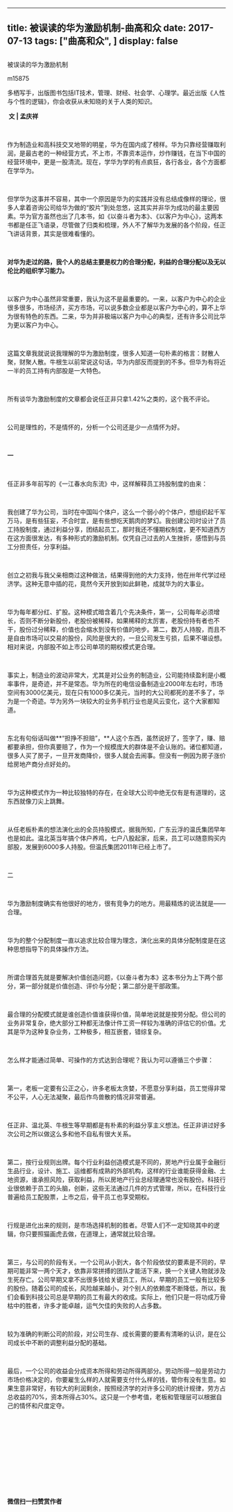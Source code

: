 
---
title:   被误读的华为激励机制-曲高和众
date: 2017-07-13
tags: ["曲高和众", ]
display: false
---


## 



被误读的华为激励机制




m15875




多栖写手，出版图书包括IT技术，管理、财经、社会学、心理学。最近出版《人性与个性的逻辑》，你会收获从未知晓的关于人类的知识。


**&nbsp;文&nbsp;|&nbsp;孟庆祥**

**&nbsp;**

作为制造业和高科技交叉地带的明星，华为在国内成了榜样。华为只靠经营赚取利润，是最古老的一种经营方式，不上市，不靠资本运作，炒作赚钱，在当下中国的经营环境中，更是一股清流。现在，学华为学的有点疯狂，各行各业，各个方面都在学华为。

&nbsp;

但学华为这事并不容易，其中一个原因是华为的实践并没有总结成像样的理论，很多人拿着咨询公司给华为做的“胶片”到处忽悠，这其实并非华为成功的最主要因素。华为官方虽然也出了几本书，如《以奋斗者为本》、《以客户为中心》，这两本书都是任正飞语录，尽管做了归类和梳理，外人不了解华为发展的各个阶段，任正飞讲话背景，其实是很难看懂的。

&nbsp;

**对华为走过的路，我个人的总结主要是权力的合理分配，利益的合理分配以及无以伦比的组织学习能力。**

&nbsp;

以客户为中心虽然非常重要，我认为这不是最重要的。一来，以客户为中心的企业很多很多，市场经济，买方市场，可以说多数企业都是以客户为中心的，算不上华为很有特色的东西。二来，华为并非极端以客户为中心的典型，还有许多公司比华为更以客户为中心。

&nbsp;

这篇文章我就说说我理解的华为激励制度，很多人知道一句朴素的格言：财散人聚，财聚人散。牛根生以前常说这句话，华为内部反而提到的不多。但华为有将近一半的员工持有内部股是一大特色。

&nbsp;

所有谈华为激励制度的文章都会说任正非只拿1.42%之类的，这个我不评论。

&nbsp;

公司是理性的，不是情怀的，分析一个公司还是少一点情怀为好。

&nbsp;

**一**

&nbsp;

任正非多年前写的《一江春水向东流》中，这样解释员工持股制度的由来：

&nbsp;

我创建了华为公司，当时在中国叫个体户，这么一个弱小的个体户，想组织起千军万马，是有些狂妄，不合时宜，是有些想吃天鹅肉的梦幻。我创建公司时设计了员工持股制度，通过利益分享，团结起员工，那时我还不懂期权制度，更不知道西方在这方面很发达，有多种形式的激励机制。仅凭自己过去的人生挫折，感悟到与员工分担责任，分享利益。

&nbsp;

创立之初我与我父亲相商过这种做法，结果得到他的大力支持，他在卅年代学过经济学。这种无意中插的花，竟然今天开放到如此鲜艳，成就华为的大事业。

&nbsp;

华为每年都分红、扩股。这种模式暗含着几个先决条件，第一，公司每年必须增长，否则不断分新股份，老股份被稀释，如果稀释的太厉害，老股份持有者也不干，股份过分稀释，价值也会缩水到没有价值的地步。第二，数万人持股，而且不是自由市场可以交易的股份，风险是很大的，一旦公司发生亏损，后果不堪设想。相对来说，内部股不如上市公司单项的期权模式更合理。

&nbsp;

事实上，制造业的波动非常大，尤其是对公业务的制造业，公司能持续盈利是小概率事件，是奇迹，并不是常态。华为所在的电信设备制造业2000年左右时，市场空间有3000亿美元，现在只有1000多亿美元，当时的大公司都死的差不多了，华为是一个奇迹。华为另外一块较大的业务手机行业也是风云变化，这个大家都知道。

&nbsp;

东北有句俗话叫做**“担挣不担赔”，**人这个东西，虽然说好了，签字了，赚、赔都要承担，但你真要赔了，作为一个规模庞大的群体是不会认账的。诸位都知道，很多人买了房子，一旦开发商降价，很多人就会去闹事。但没有一例因为房子涨价给房地产商分点好处的。

&nbsp;

华为这种模式作为一种比较独特的存在，在全球大公司中绝无仅有是有道理的，这东西就像刀尖上跳舞。

&nbsp;

从任老板朴素的想法演化出的全员持股模式，据我所知，广东云浮的温氏集团早年也是如此。温北英当年搞个体户养鸡，七户八股起家，后来，员工可以随意购买内部股，发展到6000多人持股。但温氏集团2011年已经上市了。

&nbsp;

二

&nbsp;

华为激励制度确实有他很好的地方，很有竞争力的地方。用最精炼的说法就是——合理。

&nbsp;

华为的整个分配制度一直以追求比较合理为理念，演化出来的具体分配制度是在这种思想指导下的具体操作方法。

&nbsp;

所谓合理首先就是要解决价值创造问题，《以奋斗者为本》这本书分为上下两个部分，第一部分就是价值创造、评价与分配；第二部分是干部政策。

&nbsp;

最合理的分配模式就是谁创造价值谁获得价值，简单地说就是按劳分配。但公司的业务非常复杂，绝大部分工种都无法像计件工资一样较为准确的评估它的价值。尤其是华为这种复杂业务，工种极多，相互嵌套，错综复杂。

&nbsp;

怎么样才能通过简单、可操作的方式达到合理呢？我认为可以遵循三个步骤：

&nbsp;

第一，老板一定要有公正之心，许多老板太贪婪，不愿意分享利益，员工觉得非常不公平，人心无法凝聚，最后作鸟兽散的情况非常普遍。

&nbsp;

任正非、温北英、牛根生等早期都是有朴素的利益分享主义想法。任正非讲过好多次公司之所以做这么多和他不自私有很大关系。

&nbsp;

第二，按行业规则出牌。每个行业利益创造模式是不同的，房地产行业属于金融衍生品行业，设计、施工、运维都有成熟的外部机构，这样的行业谁能获得金融、土地资源，谁承担风险，获取利益，所以房地产行业总经理通常也没有股份。科技行业很依赖于员工的头脑，创新，这些无法通过几件的方式管理，所以，在科技行业普遍给员工配股票，上市之后，骨干员工也享受期权。

&nbsp;

行规是进化出来的规则，是市场选择机制的胜者。尽管人们不一定知晓其中的逻辑，你只要照猫画虎去做，在道理上，通常就比较合理。

&nbsp;

第三，与公司的阶段有关。一个公司从小到大，各个阶段依仗的要素是不同的，早期可能非常一两个天才，依靠非常拼搏的团队才能活下来，换一个关键人物就涉及生死存亡。公司早期又拿不出很多钱给关键员工，所以，早期的员工一般有比较多的股份。随着公司的成长，风险越来越小，对个别人的依赖度不断降低，所以，我们会看到科技公司总是早期的员工有最大的收成。实际上，他们只是一将功成万骨枯中的胜者，许多才能卓越，运气欠佳的失败的人占多数。

&nbsp;

较为准确的判断公司的阶段，对公司生存、成长需要的要素有清晰的认识，是在公司成长中不断的调整利益分配的基础。

&nbsp;

最后，一个公司的收益会分成资本所得和劳动所得两部分。劳动所得一般是劳动力市场价格决定的，你要雇生么样的人就需要支付什么样的钱，管你有没有生意。如果生意非常好，有较大的利润剩余，按照经济学的对许多公司的统计规律，劳方占总收益的70%，资本所得占30%。这只是一个参考值，老板和管理层可以根据自己的情怀和尺度定夺。

&nbsp;

&nbsp;

&nbsp;

&nbsp;

&nbsp;

&nbsp;




**微信扫一扫赞赏作者**















